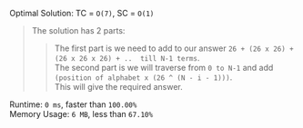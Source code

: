 Optimal Solution: TC = `O(7)`, SC = `O(1)`

> The solution has 2 parts:
>> The first part is we need to add to our answer `26 + (26 x 26) + (26 x 26 x 26) + ..  till N-1 terms`.<br>
>> The second part is we will traverse from `0 to N-1` and add `(position of alphabet x (26 ^ (N - i - 1)))`.<br>
> This will give the required answer.

Runtime: `0 ms`, faster than `100.00%` <br>
Memory Usage: `6 MB`, less than `67.10%`